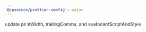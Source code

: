 ```yaml
---
'@cpsoinos/prettier-config': major
---
```


update printWidth, trailingComma, and vueIndentScriptAndStyle
